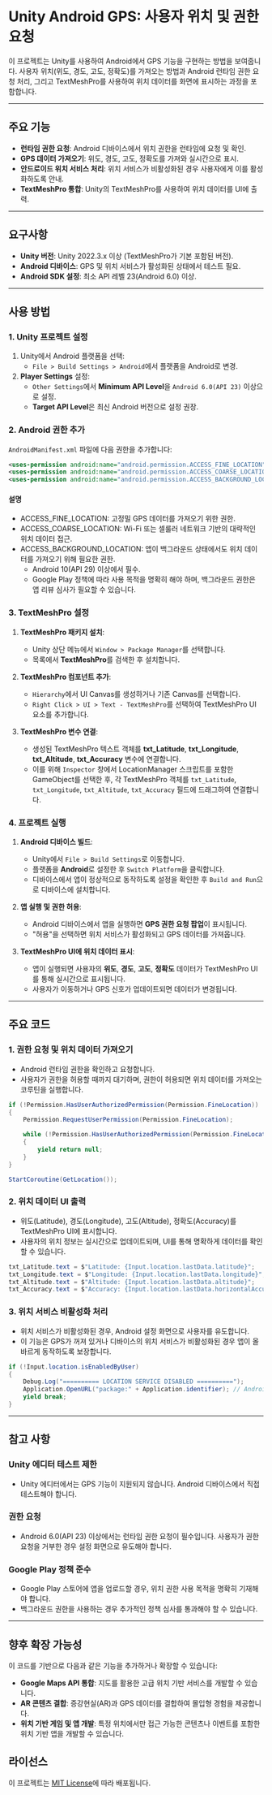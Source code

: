 # Unity Android GPS: 사용자 위치 및 권한 요청

이 프로젝트는 Unity를 사용하여 Android에서 GPS 기능을 구현하는 방법을 보여줍니다. 사용자 위치(위도, 경도, 고도, 정확도)를 가져오는 방법과 Android 런타임 권한 요청 처리, 그리고 TextMeshPro를 사용하여 위치 데이터를 화면에 표시하는 과정을 포함합니다.

---

## 주요 기능

- **런타임 권한 요청**: Android 디바이스에서 위치 권한을 런타임에 요청 및 확인.
- **GPS 데이터 가져오기**: 위도, 경도, 고도, 정확도를 가져와 실시간으로 표시.
- **안드로이드 위치 서비스 처리**: 위치 서비스가 비활성화된 경우 사용자에게 이를 활성화하도록 안내.
- **TextMeshPro 통합**: Unity의 TextMeshPro를 사용하여 위치 데이터를 UI에 출력.

---

## 요구사항

- **Unity 버전**: Unity 2022.3.x 이상 (TextMeshPro가 기본 포함된 버전).
- **Android 디바이스**: GPS 및 위치 서비스가 활성화된 상태에서 테스트 필요.
- **Android SDK 설정**: 최소 API 레벨 23(Android 6.0) 이상.

---

## 사용 방법

### 1. Unity 프로젝트 설정

1. Unity에서 Android 플랫폼을 선택:
   - `File > Build Settings > Android`에서 플랫폼을 Android로 변경.
2. **Player Settings** 설정:
   - `Other Settings`에서 **Minimum API Level**을 `Android 6.0(API 23)` 이상으로 설정.
   - **Target API Level**은 최신 Android 버전으로 설정 권장.

### 2. Android 권한 추가

`AndroidManifest.xml` 파일에 다음 권한을 추가합니다:

```xml
<uses-permission android:name="android.permission.ACCESS_FINE_LOCATION" />
<uses-permission android:name="android.permission.ACCESS_COARSE_LOCATION" />
<uses-permission android:name="android.permission.ACCESS_BACKGROUND_LOCATION" />
```

#### 설명

- ACCESS_FINE_LOCATION: 고정밀 GPS 데이터를 가져오기 위한 권한.
- ACCESS_COARSE_LOCATION: Wi-Fi 또는 셀룰러 네트워크 기반의 대략적인 위치 데이터 접근.
- ACCESS_BACKGROUND_LOCATION: 앱이 백그라운드 상태에서도 위치 데이터를 가져오기 위해 필요한 권한.
  - Android 10(API 29) 이상에서 필수.
  - Google Play 정책에 따라 사용 목적을 명확히 해야 하며, 백그라운드 권한은 앱 리뷰 심사가 필요할 수 있습니다.

### 3. TextMeshPro 설정

1. **TextMeshPro 패키지 설치**:

   - Unity 상단 메뉴에서 `Window > Package Manager`를 선택합니다.
   - 목록에서 **TextMeshPro**를 검색한 후 설치합니다.

2. **TextMeshPro 컴포넌트 추가**:

   - `Hierarchy`에서 UI Canvas를 생성하거나 기존 Canvas를 선택합니다.
   - `Right Click > UI > Text - TextMeshPro`를 선택하여 TextMeshPro UI 요소를 추가합니다.

3. **TextMeshPro 변수 연결**:
   - 생성된 TextMeshPro 텍스트 객체를 **txt_Latitude**, **txt_Longitude**, **txt_Altitude**, **txt_Accuracy** 변수에 연결합니다.
   - 이를 위해 `Inspector` 창에서 LocationManager 스크립트를 포함한 GameObject를 선택한 후, 각 TextMeshPro 객체를 `txt_Latitude`, `txt_Longitude`, `txt_Altitude`, `txt_Accuracy` 필드에 드래그하여 연결합니다.

### 4. 프로젝트 실행

1. **Android 디바이스 빌드**:

   - Unity에서 `File > Build Settings`로 이동합니다.
   - 플랫폼을 **Android**로 설정한 후 `Switch Platform`을 클릭합니다.
   - 디바이스에서 앱이 정상적으로 동작하도록 설정을 확인한 후 `Build and Run`으로 디바이스에 설치합니다.

2. **앱 실행 및 권한 허용**:

   - Android 디바이스에서 앱을 실행하면 **GPS 권한 요청 팝업**이 표시됩니다.
   - "허용"을 선택하면 위치 서비스가 활성화되고 GPS 데이터를 가져옵니다.

3. **TextMeshPro UI에 위치 데이터 표시**:
   - 앱이 실행되면 사용자의 **위도**, **경도**, **고도**, **정확도** 데이터가 TextMeshPro UI를 통해 실시간으로 표시됩니다.
   - 사용자가 이동하거나 GPS 신호가 업데이트되면 데이터가 변경됩니다.

---

## 주요 코드

### 1. 권한 요청 및 위치 데이터 가져오기

- Android 런타임 권한을 확인하고 요청합니다.
- 사용자가 권한을 허용할 때까지 대기하며, 권한이 허용되면 위치 데이터를 가져오는 코루틴을 실행합니다.

```csharp
if (!Permission.HasUserAuthorizedPermission(Permission.FineLocation))
{
    Permission.RequestUserPermission(Permission.FineLocation);

    while (!Permission.HasUserAuthorizedPermission(Permission.FineLocation))
    {
        yield return null;
    }
}

StartCoroutine(GetLocation());
```

### 2. 위치 데이터 UI 출력

- 위도(Latitude), 경도(Longitude), 고도(Altitude), 정확도(Accuracy)를 TextMeshPro UI에 표시합니다.
- 사용자의 위치 정보는 실시간으로 업데이트되며, UI를 통해 명확하게 데이터를 확인할 수 있습니다.

```csharp
txt_Latitude.text = $"Latitude: {Input.location.lastData.latitude}";
txt_Longitude.text = $"Longitude: {Input.location.lastData.longitude}";
txt_Altitude.text = $"Altitude: {Input.location.lastData.altitude}";
txt_Accuracy.text = $"Accuracy: {Input.location.lastData.horizontalAccuracy}";
```

### 3. 위치 서비스 비활성화 처리

- 위치 서비스가 비활성화된 경우, Android 설정 화면으로 사용자를 유도합니다.
- 이 기능은 GPS가 꺼져 있거나 디바이스의 위치 서비스가 비활성화된 경우 앱이 올바르게 동작하도록 보장합니다.

```csharp
if (!Input.location.isEnabledByUser)
{
    Debug.Log("========== LOCATION SERVICE DISABLED ==========");
    Application.OpenURL("package:" + Application.identifier); // Android 설정으로 이동
    yield break;
}
```

---

## 참고 사항

### Unity 에디터 테스트 제한

- Unity 에디터에서는 GPS 기능이 지원되지 않습니다. Android 디바이스에서 직접 테스트해야 합니다.

### 권한 요청

- Android 6.0(API 23) 이상에서는 런타임 권한 요청이 필수입니다. 사용자가 권한 요청을 거부한 경우 설정 화면으로 유도해야 합니다.

### Google Play 정책 준수

- Google Play 스토어에 앱을 업로드할 경우, 위치 권한 사용 목적을 명확히 기재해야 합니다.
- 백그라운드 권한을 사용하는 경우 추가적인 정책 심사를 통과해야 할 수 있습니다.

---

## 향후 확장 가능성

이 코드를 기반으로 다음과 같은 기능을 추가하거나 확장할 수 있습니다:

- **Google Maps API 통합**: 지도를 활용한 고급 위치 기반 서비스를 개발할 수 있습니다.
- **AR 콘텐츠 결합**: 증강현실(AR)과 GPS 데이터를 결합하여 몰입형 경험을 제공합니다.
- **위치 기반 게임 및 앱 개발**: 특정 위치에서만 접근 가능한 콘텐츠나 이벤트를 포함한 위치 기반 앱을 개발할 수 있습니다.

## 라이선스

이 프로젝트는 [MIT License](https://opensource.org/licenses/MIT)에 따라 배포됩니다.
